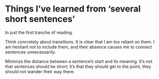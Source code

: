 # Things I’ve learned from ‘several short sentences’
In just the first tranche of reading.

Think concretely about transitions. It is clear that I am too reliant on them. I am hesitant not to include them, and their absence causes me to connect sentences unnecessarily.

Minimize the distance between a sentence’s start and its meaning. It’s not that sentences should be short; it’s that they should get to the point, they should not wander their way there.